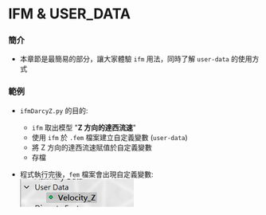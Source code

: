 # IFM & USER_DATA
### 簡介

* 本章節是最簡易的部分，讓大家體驗 `ifm` 用法，同時了解 `user-data` 的使用方式

### 範例

* `ifmDarcyZ.py` 的目的:

    * `ifm` 取出模型 "**Z 方向的達西流速**"
    * 使用 `ifm` 於 `.fem` 檔案建立自定義變數 (`user-data`)
    * 將 Z 方向的達西流速賦值於自定義變數
    * 存檔

* 程式執行完後，`fem` 檔案會出現自定義變數:
    ![](../images/2023-04-05-22-21-57.png)

